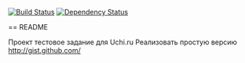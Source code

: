 [![Build Status](https://travis-ci.org/seliverstov-maxim/uchi-ru-rails.svg?branch=master)](https://travis-ci.org/seliverstov-maxim/uchi-ru-rails)
[![Dependency Status](https://gemnasium.com/seliverstov-maxim/uchi-ru-rails.svg)](https://gemnasium.com/seliverstov-maxim/uchi-ru-rails)

== README

Проект тестовое задание для Uchi.ru
Реализовать простую версию http://gist.github.com/
